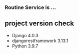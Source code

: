 ### Routine Service is ...
## project version check
- Django              4.0.3
- djangorestframework 3.13.1
- Python 3.9.7